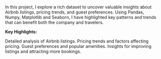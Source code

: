 In this project, I explore a rich dataset to uncover valuable insights about Airbnb listings, pricing trends, and guest preferences. Using Pandas, Numpy, Matplotlib and Seaborn, I have highlighted key patterns and trends that can benefit both the company and travelers.

**Key Highlights:**

Detailed analysis of Airbnb listings.
Pricing trends and factors affecting pricing.
Guest preferences and popular amenities.
Insights for improving listings and attracting more bookings.
